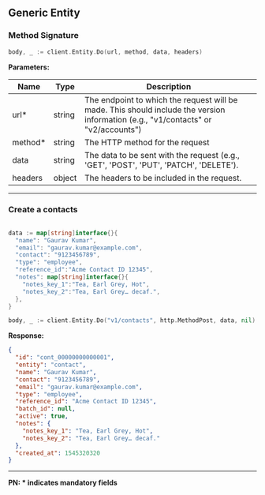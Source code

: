 ## Generic Entity


### Method Signature
```go
body, _ := client.Entity.Do(url, method, data, headers)
```    

**Parameters:**

| Name          | Type        | Description                                 |
|---------------|-------------|---------------------------------------------|
| url*          | string      | The endpoint to which the request will be made. This should include the version information (e.g., "v1/contacts" or "v2/accounts")  |
| method*       | string      | The HTTP method for the request |
| data          | string      | The data to be sent with the request (e.g., 'GET', 'POST', 'PUT', 'PATCH', 'DELETE').|
| headers         | object      | The headers to be included in the request. |

-------------------------------------------------------------------------------------------------------

### Create a contacts

```go

data := map[string]interface{}{
  "name": "Gaurav Kumar",
  "email": "gaurav.kumar@example.com",
  "contact": "9123456789",
  "type": "employee",
  "reference_id":"Acme Contact ID 12345",
  "notes": map[string]interface{}{
    "notes_key_1":"Tea, Earl Grey, Hot",
    "notes_key_2":"Tea, Earl Grey… decaf.",
  },
}

body, _ := client.Entity.Do("v1/contacts", http.MethodPost, data, nil)
```

**Response:**

```json
{
  "id": "cont_00000000000001",
  "entity": "contact",
  "name": "Gaurav Kumar",
  "contact": "9123456789",
  "email": "gaurav.kumar@example.com",
  "type": "employee",
  "reference_id": "Acme Contact ID 12345",
  "batch_id": null,
  "active": true,
  "notes": {
    "notes_key_1": "Tea, Earl Grey, Hot",
    "notes_key_2": "Tea, Earl Grey… decaf."
  },
  "created_at": 1545320320
}
```

-------------------------------------------------------------------------------------------------------


**PN: * indicates mandatory fields**
<br>
<br>